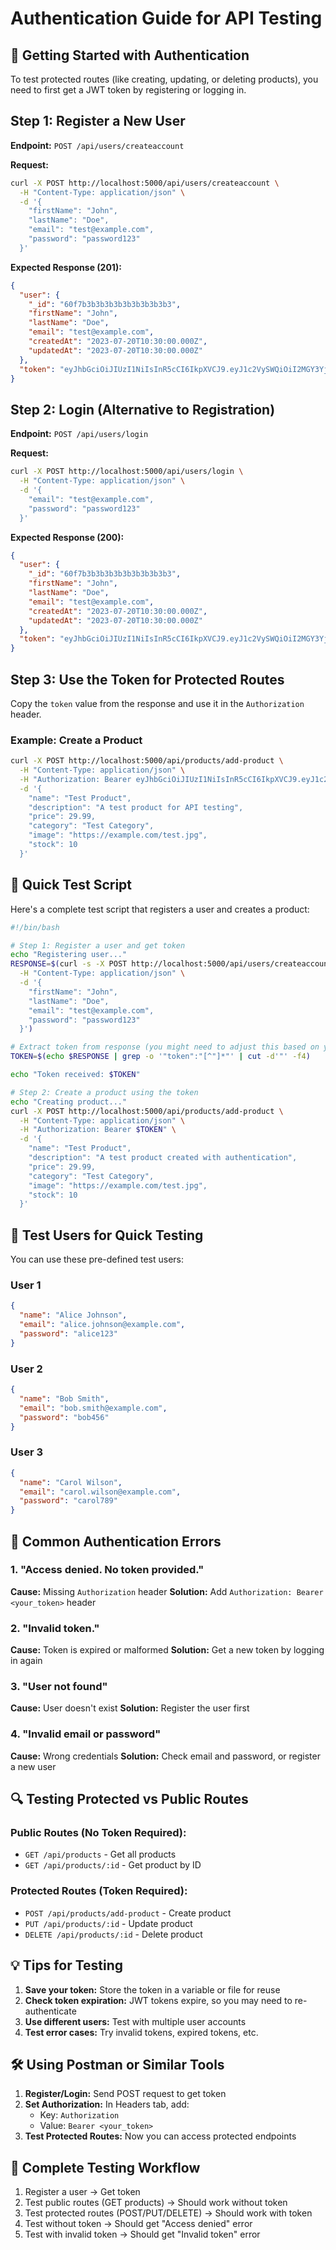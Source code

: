 # Authentication Guide for API Testing

## 🔐 Getting Started with Authentication

To test protected routes (like creating, updating, or deleting products), you need to first get a JWT token by registering or logging in.

## Step 1: Register a New User

**Endpoint:** `POST /api/users/createaccount`

**Request:**
```bash
curl -X POST http://localhost:5000/api/users/createaccount \
  -H "Content-Type: application/json" \
  -d '{
    "firstName": "John",
    "lastName": "Doe",
    "email": "test@example.com",
    "password": "password123"
  }'
```

**Expected Response (201):**
```json
{
  "user": {
    "_id": "60f7b3b3b3b3b3b3b3b3b3b3",
    "firstName": "John",
    "lastName": "Doe",
    "email": "test@example.com",
    "createdAt": "2023-07-20T10:30:00.000Z",
    "updatedAt": "2023-07-20T10:30:00.000Z"
  },
  "token": "eyJhbGciOiJIUzI1NiIsInR5cCI6IkpXVCJ9.eyJ1c2VySWQiOiI2MGY3YjNiM2IzYjNiM2IzYjNiM2IzYjMiLCJpYXQiOjE2MjY3NzQ4MDAsImV4cCI6MTYyNjc3ODQwMH0.example_token_here"
}
```

## Step 2: Login (Alternative to Registration)

**Endpoint:** `POST /api/users/login`

**Request:**
```bash
curl -X POST http://localhost:5000/api/users/login \
  -H "Content-Type: application/json" \
  -d '{
    "email": "test@example.com",
    "password": "password123"
  }'
```

**Expected Response (200):**
```json
{
  "user": {
    "_id": "60f7b3b3b3b3b3b3b3b3b3b3",
    "firstName": "John",
    "lastName": "Doe",
    "email": "test@example.com",
    "createdAt": "2023-07-20T10:30:00.000Z",
    "updatedAt": "2023-07-20T10:30:00.000Z"
  },
  "token": "eyJhbGciOiJIUzI1NiIsInR5cCI6IkpXVCJ9.eyJ1c2VySWQiOiI2MGY3YjNiM2IzYjNiM2IzYjNiM2IzYjMiLCJpYXQiOjE2MjY3NzQ4MDAsImV4cCI6MTYyNjc3ODQwMH0.example_token_here"
}
```

## Step 3: Use the Token for Protected Routes

Copy the `token` value from the response and use it in the `Authorization` header.

### Example: Create a Product

```bash
curl -X POST http://localhost:5000/api/products/add-product \
  -H "Content-Type: application/json" \
  -H "Authorization: Bearer eyJhbGciOiJIUzI1NiIsInR5cCI6IkpXVCJ9.eyJ1c2VySWQiOiI2MGY3YjNiM2IzYjNiM2IzYjNiM2IzYjMiLCJpYXQiOjE2MjY3NzQ4MDAsImV4cCI6MTYyNjc3ODQwMH0.example_token_here" \
  -d '{
    "name": "Test Product",
    "description": "A test product for API testing",
    "price": 29.99,
    "category": "Test Category",
    "image": "https://example.com/test.jpg",
    "stock": 10
  }'
```

## 🔧 Quick Test Script

Here's a complete test script that registers a user and creates a product:

```bash
#!/bin/bash

# Step 1: Register a user and get token
echo "Registering user..."
RESPONSE=$(curl -s -X POST http://localhost:5000/api/users/createaccount \
  -H "Content-Type: application/json" \
  -d '{
    "firstName": "John",
    "lastName": "Doe",
    "email": "test@example.com",
    "password": "password123"
  }')

# Extract token from response (you might need to adjust this based on your JSON parsing)
TOKEN=$(echo $RESPONSE | grep -o '"token":"[^"]*"' | cut -d'"' -f4)

echo "Token received: $TOKEN"

# Step 2: Create a product using the token
echo "Creating product..."
curl -X POST http://localhost:5000/api/products/add-product \
  -H "Content-Type: application/json" \
  -H "Authorization: Bearer $TOKEN" \
  -d '{
    "name": "Test Product",
    "description": "A test product created with authentication",
    "price": 29.99,
    "category": "Test Category",
    "image": "https://example.com/test.jpg",
    "stock": 10
  }'
```

## 📝 Test Users for Quick Testing

You can use these pre-defined test users:

### User 1
```json
{
  "name": "Alice Johnson",
  "email": "alice.johnson@example.com",
  "password": "alice123"
}
```

### User 2
```json
{
  "name": "Bob Smith",
  "email": "bob.smith@example.com",
  "password": "bob456"
}
```

### User 3
```json
{
  "name": "Carol Wilson",
  "email": "carol.wilson@example.com",
  "password": "carol789"
}
```

## 🚨 Common Authentication Errors

### 1. "Access denied. No token provided."
**Cause:** Missing `Authorization` header
**Solution:** Add `Authorization: Bearer <your_token>` header

### 2. "Invalid token."
**Cause:** Token is expired or malformed
**Solution:** Get a new token by logging in again

### 3. "User not found"
**Cause:** User doesn't exist
**Solution:** Register the user first

### 4. "Invalid email or password"
**Cause:** Wrong credentials
**Solution:** Check email and password, or register a new user

## 🔍 Testing Protected vs Public Routes

### Public Routes (No Token Required):
- `GET /api/products` - Get all products
- `GET /api/products/:id` - Get product by ID

### Protected Routes (Token Required):
- `POST /api/products/add-product` - Create product
- `PUT /api/products/:id` - Update product
- `DELETE /api/products/:id` - Delete product

## 💡 Tips for Testing

1. **Save your token:** Store the token in a variable or file for reuse
2. **Check token expiration:** JWT tokens expire, so you may need to re-authenticate
3. **Use different users:** Test with multiple user accounts
4. **Test error cases:** Try invalid tokens, expired tokens, etc.

## 🛠️ Using Postman or Similar Tools

1. **Register/Login:** Send POST request to get token
2. **Set Authorization:** In Headers tab, add:
   - Key: `Authorization`
   - Value: `Bearer <your_token>`
3. **Test Protected Routes:** Now you can access protected endpoints

## 🔄 Complete Testing Workflow

1. Register a user → Get token
2. Test public routes (GET products) → Should work without token
3. Test protected routes (POST/PUT/DELETE) → Should work with token
4. Test without token → Should get "Access denied" error
5. Test with invalid token → Should get "Invalid token" error 